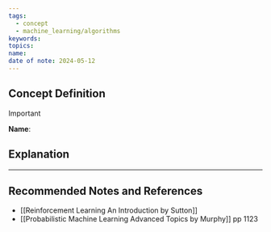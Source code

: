 ```yaml
---
tags:
  - concept
  - machine_learning/algorithms
keywords: 
topics: 
name: 
date of note: 2024-05-12
---
```


## Concept Definition

>[!important]
>**Name**: 



## Explanation





-----------
##  Recommended Notes and References




- [[Reinforcement Learning An Introduction by Sutton]]
- [[Probabilistic Machine Learning Advanced Topics by Murphy]] pp 1123
